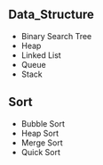 ## Data_Structure

* Binary Search Tree
* Heap
* Linked List
* Queue
* Stack

## Sort
* Bubble Sort
* Heap Sort
* Merge Sort
* Quick Sort
